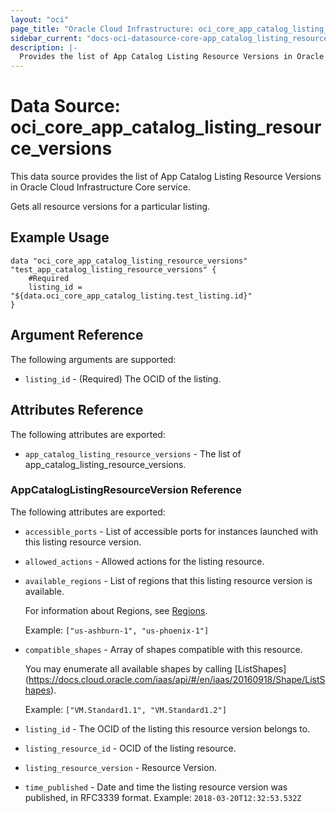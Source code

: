 ```yaml
---
layout: "oci"
page_title: "Oracle Cloud Infrastructure: oci_core_app_catalog_listing_resource_versions"
sidebar_current: "docs-oci-datasource-core-app_catalog_listing_resource_versions"
description: |-
  Provides the list of App Catalog Listing Resource Versions in Oracle Cloud Infrastructure Core service
---
```


# Data Source: oci_core_app_catalog_listing_resource_versions
This data source provides the list of App Catalog Listing Resource Versions in Oracle Cloud Infrastructure Core service.

Gets all resource versions for a particular listing.

## Example Usage

```hcl
data "oci_core_app_catalog_listing_resource_versions" "test_app_catalog_listing_resource_versions" {
	#Required
	listing_id = "${data.oci_core_app_catalog_listing.test_listing.id}"
}
```

## Argument Reference

The following arguments are supported:

* `listing_id` - (Required) The OCID of the listing.


## Attributes Reference

The following attributes are exported:

* `app_catalog_listing_resource_versions` - The list of app_catalog_listing_resource_versions.

### AppCatalogListingResourceVersion Reference

The following attributes are exported:

* `accessible_ports` - List of accessible ports for instances launched with this listing resource version.
* `allowed_actions` - Allowed actions for the listing resource.
* `available_regions` - List of regions that this listing resource version is available.

	For information about Regions, see [Regions](https://docs.cloud.oracle.com/iaas/Content/General/Concepts/regions.htm).

	Example: `["us-ashburn-1", "us-phoenix-1"]` 
* `compatible_shapes` - Array of shapes compatible with this resource.

	You may enumerate all available shapes by calling [ListShapes] (https://docs.cloud.oracle.com/iaas/api/#/en/iaas/20160918/Shape/ListShapes).

	Example: `["VM.Standard1.1", "VM.Standard1.2"]` 
* `listing_id` - The OCID of the listing this resource version belongs to.
* `listing_resource_id` - OCID of the listing resource.
* `listing_resource_version` - Resource Version.
* `time_published` - Date and time the listing resource version was published, in RFC3339 format. Example: `2018-03-20T12:32:53.532Z` 

